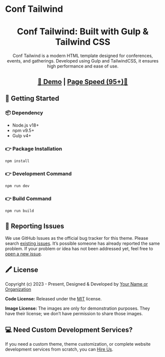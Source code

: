 # Conf Tailwind

<h1 align="center">Conf Tailwind: Built with Gulp & Tailwind CSS</h1>

<p align="center">Conf Tailwind is a modern HTML template designed for conferences, events, and gatherings. Developed using Gulp and TailwindCSS, it ensures high performance and ease of use.</p>

<h2 align="center">
<a target="_blank" href="https://conf-theme-markup.vercel.app/" rel="nofollow">👀 Demo</a> | <a  target="_blank" href="https://pagespeed.web.dev/analysis/https://conf-theme-markup.vercel.app/1to2abs0qz?form_factor=desktop">Page Speed (95+)🚀</a>
</h2>

## 🚀 Getting Started

### 📦 Dependency

- Node.js v18+
- npm v9.5+
- Gulp v4+

### 👉 Package Installation

```bash
npm install
```

### 👉 Development Command

```bash
npm run dev
```

### 👉 Build Command

```bash
npm run build
```

## 🐞 Reporting Issues

We use GitHub Issues as the official bug tracker for this theme. Please search [existing issues](https://github.com/your-repo/Conf-Theme/issues). It’s possible someone has already reported the same problem. If your problem or idea has not been addressed yet, feel free to [open a new issue](https://github.com/your-repo/Conf-Theme/issues).

## 🖍 License

Copyright (c) 2023 - Present, Designed & Developed by [Your Name or Organization](https://your-website.com/)

**Code License:** Released under the [MIT](https://github.com/your-repo/Conf-Theme/blob/main/LICENSE) license.

**Image License:** The images are only for demonstration purposes. They have their license; we don’t have permission to share those images.

## 💻 Need Custom Development Services?

If you need a custom theme, theme customization, or complete website development services from scratch, you can [Hire Us](https://your-website.com/).
